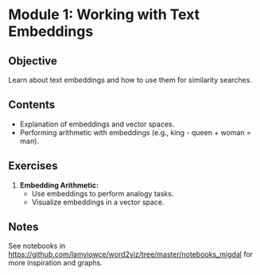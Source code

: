 # Module 1: Working with Text Embeddings

## Objective
Learn about text embeddings and how to use them for similarity searches.

## Contents
- Explanation of embeddings and vector spaces.
- Performing arithmetic with embeddings (e.g., king - queen + woman = man).

## Exercises
1. **Embedding Arithmetic:**
   - Use embeddings to perform analogy tasks.
   - Visualize embeddings in a vector space.

## Notes
See notebooks in https://github.com/lamyiowce/word2viz/tree/master/notebooks_migdal for more inspiration and graphs.
